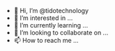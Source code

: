 - 👋 Hi, I’m @tidotechnology
- 👀 I’m interested in ...
- 🌱 I’m currently learning ...
- 💞️ I’m looking to collaborate on ...
- 📫 How to reach me ...

<!---
tidotechnology/tidotechnology is a ✨ special ✨ repository because its `README.md` (this file) appears on your GitHub profile.
You can click the Preview link to take a look at your changes.
--->
